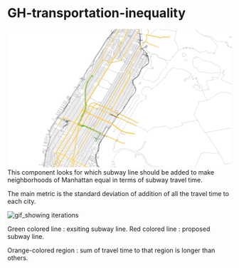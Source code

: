 # GH-transportation-inequality

![model_space_img](metric_wayfinding.jpg)
This component looks for which subway line should be added to make neighborhoods of Manhattan equal in terms of subway travel time.

The main metric is the standard deviation of addition of all the travel time to each city. 





![gif_showing iterations](forGSAPPsocial.gif) 

Green colored line : exsiting subway line. 
Red colored line : proposed subway line.

Orange-colored region : sum of travel time to that region is longer than others. 
